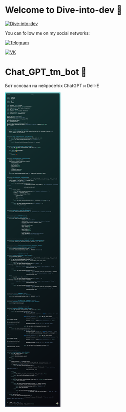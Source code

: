 # Welcome to Dive-into-dev  :minidisc:

[![Dive-into-dev](https://github.com/Dive-dev/Dive-dev/blob/main/assets/VKHeader2.png?raw=true)](http://white-prince.ru/)

You can follow me on my social networks:

[![Telegram](https://img.shields.io/badge/-Telegram-131313?style=for-the-badge&logo=Telegram)](https://t.me/Dark_Hub_info)

[![VK](https://img.shields.io/badge/-VK-131313?style=for-the-badge&logo=VK)](https://vk.com/id333667069)

# Chat_GPT_tm_bot :robot:

Бот основан на нейросетях ChatGPT и Dell-E

![Code](https://github.com/Dive-dev/Chat_GPT_tm_bot/blob/main/ray-so-export%20(2).png?raw=true)
